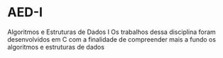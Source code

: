 # AED-I
Algoritmos e Estruturas de Dados I
Os trabalhos dessa disciplina foram desenvolvidos em C com a finalidade de compreender mais a fundo os algoritmos e estruturas de dados
